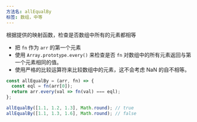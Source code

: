 ```yaml
---
方法名: allEqualBy
标签: 数组，中等
---
```


根据提供的映射函数，检查是否数组中所有的元素都相等

- 把 `fn` 作为 `arr` 的第一个元素
- 使用 `Array.prototype.every()` 来检查是否 `fn` 对数组中的所有元素返回与第一个元素相同的值。
- 使用严格的比较运算符来比较数组中的元素，这不会考虑 NaN 的自不相等。
  
```js
const allEqualBy = (arr, fn) => {
  const eql = fn(arr[0]);
  return arr.every(val => fn(val) === eql);
};
```

```js
allEqualBy([1.1, 1.2, 1.3], Math.round); // true
allEqualBy([1.1, 1.3, 1.6], Math.round); // false
```
